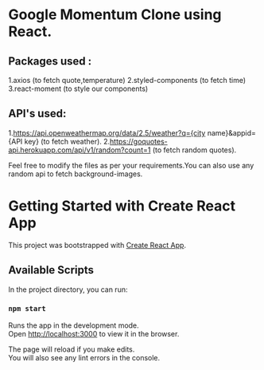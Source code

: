  # Google Momentum Clone using React.

 ## Packages used : 
1.axios (to fetch quote,temperature)
2.styled-components (to fetch time)
3.react-moment (to style our components)


## API's used:
1.https://api.openweathermap.org/data/2.5/weather?q={city name}&appid={API key}   (to fetch weather).
2.https://goquotes-api.herokuapp.com/api/v1/random?count=1  (to fetch random quotes).


Feel free to modify the files as per your requirements.You can also use any random api to fetch background-images.

# Getting Started with Create React App

This project was bootstrapped with [Create React App](https://github.com/facebook/create-react-app).

## Available Scripts

In the project directory, you can run:

### `npm start`

Runs the app in the development mode.\
Open [http://localhost:3000](http://localhost:3000) to view it in the browser.

The page will reload if you make edits.\
You will also see any lint errors in the console.

